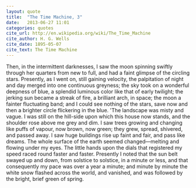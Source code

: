 ```yaml
---
layout: quote
title:  "The Time Machine, 3"
date:   2013-06-27 11:01
categories: quotes
cite_url: http://en.wikipedia.org/wiki/The_Time_Machine
cite_author: H. G. Wells
cite_date: 1895-05-07 
cite_text: The Time Machine
---
```


Then, in the intermittent darknesses, I saw the moon spinning swiftly through her quarters from new to full, and had a faint glimpse of the circling stars. Presently, as I went on, still gaining velocity, the palpitation of night and day merged into one continuous greyness; the sky took on a wonderful deepness of blue, a splendid luminous color like that of early twilight; the jerking sun became a streak of fire, a brilliant arch, in space; the moon a fainter fluctuating band; and I could see nothing of the stars, save now and then a brighter circle flickering in the blue. 'The landscape was misty and vague. I was still on the hill-side upon which this house now stands, and the shoulder rose above me grey and dim. I saw trees growing and changing like puffs of vapour, now brown, now green; they grew, spread, shivered, and passed away. I saw huge buildings rise up faint and fair, and pass like dreams. The whole surface of the earth seemed changed—melting and flowing under my eyes. The little hands upon the dials that registered my speed raced round faster and faster. Presently I noted that the sun belt swayed up and down, from solstice to solstice, in a minute or less, and that consequently my pace was over a year a minute; and minute by minute the white snow flashed across the world, and vanished, and was followed by the bright, brief green of spring.